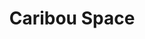 ---
title: Caribou Space
url: https://www.caribou.space/
image: ./media/caribou-space-logo-with-type.png
group: Silver
---